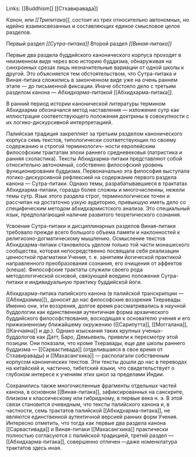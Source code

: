 Links: [[Buddhism]] [[Стхавиравада]]

*Канон*, или *[[Трипитака]]*, состоит из трех относительно автономных, но идейно взаимосвязанных и составляющих единое смысловое целое разделов. 

Первый раздел *[[Сутра-питака]]* 
Второй раздел *[[Виная-питака]]* 

Первые два раздела буддийского канонического корпуса проходят в неизменном виде через всю историю буддизма, обнаруживая на синхронных срезах лишь незначительные вариации от одной школы к другой. Это объясняется тем обстоятельством, что Сутра-питака и Виная-питака сложились в законченном виде уже на очень раннем этапе — до письменной фиксации. Иначе обстояло дело с третьим разделом канона — *Абхидхарма-питакой* [[Абхидхарма-питака]].

В ранний период истории канонической литературы термином Абхидхарма обозначался метод наставления — изложение сутр как иллюстрация соответствующего положения доктрины в совокупности с их логико-дискурсивной интерпретацией.

Палийская традиция закрепляет за третьим разделом канонического корпуса семь текстов, типологически соответствующих по своему содержанию и строгой терминологич- ности европейским философским трактатам эпохи раннего средневековья (патристика и ранняя схоластика). Тексты  Абхидхарма-питаки представляют собой относительно автономный, собственно философский уровень функционирования буддизма. Первоначально эта философия выступала логико-дискурсивной рефлексией на содержание первого раздела канона — Сутра-питаки. Однако темы, разрабатывавшиеся в трактатах Абхидхарма-питаки, гораздо более сложны и многочисленны, нежели темы сутр. Язык этого раздела строг, терминологически точен и рассчитан на достаточно узкую аудиторию, привыкшую иметь дело со специфическим методом абхидхармистского анализа. Это специальный язык, предполагающий наличие развитого теоретического сознания.

Усвоение Сутра-питаки и дисциплинарных разделов Виная-питаки требовало прежде всего большого объема памяти и наклонностей к религиозно-догматическому мышлению. Осмысление текстов Абхидхарма-питаки становилось уделом только той части монашеского сообщества, которая непосредственно посвящала себя реализации ценностной прагматики Учения, т. е. занятиям йогической практикой направленного преобразования сознания, его очищения от аффектов (клеша). Философские трактаты служили своего рода методологической основой, связующей воедино положения Сутра-питаки и индивидуальную практику буддийской йоги.

Абхидхарма-питака палийского канона (в палийской транскрипции — [[Абхидхамма]]),  доносит до нас философские воззрения Тхеравады. Именно они, эти воззрения, долгое время рассматривались в научной буддологии как единственная аутентичная форма архаического буддийского философствования, восходящая к основателю учения и его прижизненному ближайшему окружению ([[Сарипутта]], [[Моггалана]], [[Каччаяна]] и др.). Однако изыскания таких крупных ученых-буддологов как Датт, Баро, Демьевиль, привели к пересмотру этой позиции. Они показали, что кроме Тхеравады, еще две школы раннего буддизма — [[Сарвастивада]] (отделившаяся в свое время от Стхавиравады) и [[Махасангхика]] — располагали собственным корпусом канонических текстов. Эти тексты дошли до нас в переводах на китайский и, частично, тибетский языки, что свидетельствует о глубоком интересе к учениям этих школ за пределами Индии.

Сохранились также многочисленные фрагменты отдельных частей канона, в основном [[Виная-питака]], зафиксированных на санскрите, близком к классическому или гибридному, в первые века н. э. В этой связи становится очевидным, что тексты палийского канона и, в частности, семь трактатов палийской [[Абхидхарма-питака]], не являются единственной аутентичной версией ранних форм Учения. Интересно отметить, что тогда как первые два раздела канона  [[Сарвастивада]]  и Виная-питаки [[Махасангхика]] практически полностью согласуются с палийской традицией, третий раздел — [[Абхидхарма-питака]], совершенно отличен —даже номенклатура трактатов здесь иная.
